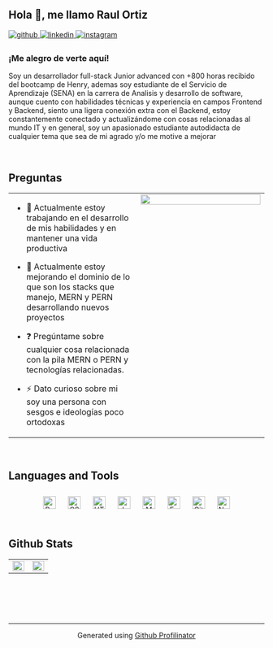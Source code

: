 ## Hola 👋, me llamo Raul Ortiz  
  

<a href="https://github.com/raul2216 " target="_blank">
<img src=https://img.shields.io/badge/github-%2324292e.svg?&style=for-the-badge&logo=github&logoColor=white alt=github style="margin-bottom: 5px;" />
</a>
<a href="https://linkedin.com/in/https://www.linkedin.com/in/ra%C3%BAl-ortiz-166438225/" target="_blank">
<img src=https://img.shields.io/badge/linkedin-%231E77B5.svg?&style=for-the-badge&logo=linkedin&logoColor=white alt=linkedin style="margin-bottom: 5px;" />
</a>
<a href="https://instagram.com/https://www.instagram.com/azael.sw/" target="_blank">
<img src=https://img.shields.io/badge/instagram-%23000000.svg?&style=for-the-badge&logo=instagram&logoColor=white alt=instagram style="margin-bottom: 5px;" />
</a>  
  



### ¡Me alegro de verte aquí!
  
Soy un desarrollador full-stack Junior advanced con +800 horas recibido del bootcamp de Henry, ademas soy estudiante de el Servicio de Aprendizaje (SENA) en la carrera de Analisis y desarrollo de software, aunque cuento con habilidades técnicas y experiencia en campos Frontend y Backend, siento una ligera conexión extra con el Backend, estoy constantemente conectado y actualizándome con cosas relacionadas al mundo IT y en general, soy un apasionado estudiante autodidacta de cualquier tema que sea de mi agrado y/o me motive a mejorar  
  

<br/>  


## Preguntas   
<table><tr><td valign="top" width="50%">

- 🔭 Actualmente estoy trabajando en el desarrollo de mis habilidades y en mantener una vida productiva  
  

- 🌱 Actualmente estoy mejorando el dominio de lo que son los stacks que manejo, MERN y PERN desarrollando nuevos proyectos  
  

- ❓ Pregúntame sobre cualquier cosa relacionada con la pila MERN o PERN y tecnologías relacionadas.  
  

- ⚡ Dato curioso sobre mi soy una persona con sesgos e ideologías poco ortodoxas  


</td><td valign="top" width="50%">

<div align="center">
<img src="" align="center" style="width: 100%" />
</div>  





</td></tr></table>  

<br/>  


## Languages and Tools  
<div align="center">  
<a href="https://reactjs.org/" target="_blank"><img style="margin: 10px" src="https://profilinator.rishav.dev/skills-assets/react-original-wordmark.svg" alt="React" height="25" /></a>  
<a href="https://www.w3schools.com/css/" target="_blank"><img style="margin: 10px" src="https://profilinator.rishav.dev/skills-assets/css3-original-wordmark.svg" alt="CSS3" height="25" /></a>  
<a href="https://en.wikipedia.org/wiki/HTML5" target="_blank"><img style="margin: 10px" src="https://profilinator.rishav.dev/skills-assets/html5-original-wordmark.svg" alt="HTML5" height="25" /></a>  
<a href="https://www.javascript.com/" target="_blank"><img style="margin: 10px" src="https://profilinator.rishav.dev/skills-assets/javascript-original.svg" alt="JavaScript" height="25" /></a>  
<a href="https://www.mongodb.com/" target="_blank"><img style="margin: 10px" src="https://profilinator.rishav.dev/skills-assets/mongodb-original-wordmark.svg" alt="MongoDB" height="25" /></a>  
<a href="https://expressjs.com/" target="_blank"><img style="margin: 10px" src="https://profilinator.rishav.dev/skills-assets/express-original-wordmark.svg" alt="Express.js" height="25" /></a>  
<a href="https://github.com/" target="_blank"><img style="margin: 10px" src="https://profilinator.rishav.dev/skills-assets/git-scm-icon.svg" alt="Git" height="25" /></a>  
<a href="https://nodejs.org/" target="_blank"><img style="margin: 10px" src="https://profilinator.rishav.dev/skills-assets/nodejs-original-wordmark.svg" alt="Node.js" height="25" /></a>  
</div>  

<br/>  


## Github Stats  
<table><tr><td valign="top" width="50%">

<img src="https://github-readme-stats.vercel.app/api?username=raul2216&show_icons=true&count_private=true&hide_border=true" align="left" style="width: 100%" />

</td><td valign="top" width="50%">

<img src="https://github-readme-stats.vercel.app/api/top-langs/?username=raul2216&hide_border=true&layout=compact" align="left" style="width: 100%" />

</td></tr></table>  

<br/>  

  

<br/>  

  

<br/>  


<br />

----
<div align="center">Generated using <a href="https://profilinator.rishav.dev/" target="_blank">Github Profilinator</a></div>
